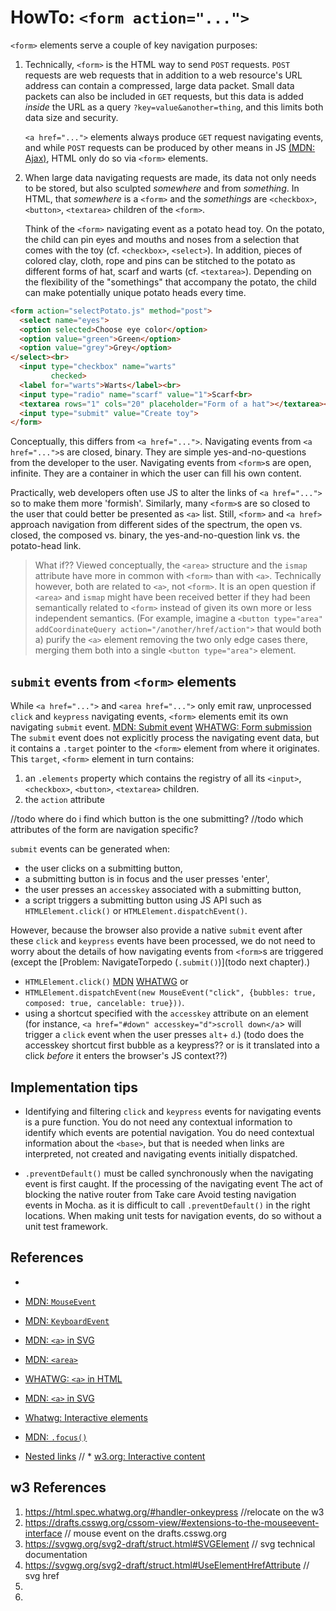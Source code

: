 # HowTo: `<form action="...">`

`<form>` elements serve a couple of key navigation purposes:

1. Technically, `<form>` is the HTML way to send `POST` requests. 
   `POST` requests are web requests that in addition to a web resource's URL address can contain
   a compressed, large data packet.
   Small data packets can also be included in `GET` requests, but this data is added *inside* the
   URL as a query `?key=value&another=thing`, and this limits both data size and security.

   `<a href="...">` elements always produce `GET` request navigating events, and
   while `POST` requests can be produced by other means in JS [(MDN: Ajax)](https://developer.mozilla.org/en-US/docs/Web/Guide/AJAX/Getting_Started),
   HTML only do so via `<form>` elements.
   
2. When large data navigating requests are made, 
   its data not only needs to be stored, but also sculpted *somewhere* and from *something*.
   In HTML, that *somewhere* is a `<form>` and 
   the *somethings* are `<checkbox>`, `<button>`, `<textarea>` children of the `<form>`.
   
   Think of the `<form>` navigating event as a potato head toy.
   On the potato, the child can pin eyes and mouths and noses from a selection that comes with the toy 
   (cf. `<checkbox>`, `<select>`).
   In addition, pieces of colored clay, cloth, rope and pins can be stitched to the potato as 
   different forms of hat, scarf and warts (cf. `<textarea>`).
   Depending on the flexibility of the "somethings" that accompany the potato,
   the child can make potentially unique potato heads every time.
   
```html
<form action="selectPotato.js" method="post">
  <select name="eyes">
  <option selected>Choose eye color</option>
  <option value="green">Green</option>
  <option value="grey">Grey</option>
</select><br>
  <input type="checkbox" name="warts"
         checked>
  <label for="warts">Warts</label><br>
  <input type="radio" name="scarf" value="1">Scarf<br>
  <textarea rows="1" cols="20" placeholder="Form of a hat"></textarea><br>
  <input type="submit" value="Create toy">
</form> 
```

   Conceptually, this differs from `<a href="...">`.
   Navigating events from `<a href="...">`s are closed, binary.
   They are simple yes-and-no-questions from the developer to the user.
   Navigating events from `<form>`s are open, infinite. 
   They are a container in which the user can fill his own content.
   
Practically, web developers often use JS to alter the links of `<a href="...">` 
so to make them more 'formish'. 
Similarly, many `<form>`s are so closed to the user that could better be presented as `<a>` list.
Still, `<form>` and `<a href>` approach navigation from different sides of the spectrum,
the open vs. closed, the composed vs. binary, the yes-and-no-question link vs. the potato-head link.

> What if?? Viewed conceptually, the `<area>` structure and the `ismap` attribute have 
> more in common with `<form>` than with `<a>`.
> Technically however, both are related to `<a>`, not `<form>`. 
> It is an open question if `<area>` and `ismap` might have been received better if they had been 
> semantically related to `<form>` instead of given its own more or less independent semantics.
> (For example, imagine a `<button type="area" addCoordinateQuery action="/another/href/action">`
> that would both a) purify the `<a>` element removing the two only edge cases there, merging them
> both into a single `<button type="area">` element.
   
## `submit` events from `<form>` elements 

While `<a href="...">` and `<area href="...">` only emit raw, unprocessed `click` and `keypress` 
navigating events, `<form>` elements emit its own navigating `submit` event. [MDN: Submit event](https://developer.mozilla.org/en-US/docs/Web/HTML/Element/input/submit) [WHATWG: Form submission](https://html.spec.whatwg.org/#form-submission-algorithm) 
The `submit` event does not explicitly process the navigating event data, 
but it contains a `.target` pointer to the `<form>` element from where it originates.
This `target`, `<form>` element in turn contains:
1. an `.elements` property which contains the registry of all its 
   `<input>`, `<checkbox>`, `<button>`, `<textarea>` children.
2. the `action` attribute

//todo where do i find which button is the one submitting?
//todo which attributes of the form are navigation specific?

`submit` events can be generated when:
 * the user clicks on a submitting button, 
 * a submitting button is in focus and the user presses 'enter',
 * the user presses an `accesskey` associated with a submitting button,
 * a script triggers a submitting button using JS API such as `HTMLElement.click()` or
   `HTMLElement.dispatchEvent()`.

However, because the browser also provide a native `submit` event after 
these `click` and `keypress` events have been processed, 
we do not need to worry about the details of how navigating events from `<form>`s are triggered
(except the [Problem: NavigateTorpedo (`.submit()`)](todo next chapter).)





   * `HTMLElement.click()` [MDN](https://developer.mozilla.org/en-US/docs/Web/API/HTMLElement/click)
    [WHATWG]() or
   * `HTMLElement.dispatchEvent(new MouseEvent("click", {bubbles: true, composed: true, cancelable: true}))`.
 * using a shortcut specified with the `accesskey` attribute on an element 
   (for instance, `<a href="#down" accesskey="d">scroll down</a`> will trigger a `click` event
   when the user presses `alt`+ `d`.)
    (todo does the accesskey shortcut first bubble as a keypress?? or is it translated into a click *before* it enters the browser's JS context??)
                                                                        

## Implementation tips

 * Identifying and filtering `click` and `keypress` events for navigating events is a pure function.
   You do not need any contextual information to identify which events are potential navigation. 
   You do need contextual information about the `<base>`, but that is needed when links are interpreted, 
   not created and navigating events initially dispatched.

 * `.preventDefault()` must be called synchronously when the navigating event is first caught.
If the processing of the navigating event The act of blocking the native router from Take care Avoid testing navigation events in Mocha.
as it is difficult to call `.preventDefault()` in the right locations.
  When making unit tests for navigation events, do so without a unit test framework.


## References

 * 
 * [MDN: `MouseEvent`](https://developer.mozilla.org/en-US/docs/Web/API/MouseEvent)
 * [MDN: `KeyboardEvent`](https://developer.mozilla.org/en-US/docs/Web/API/KeyboardEvent)
 * [MDN: `<a>` in SVG](https://developer.mozilla.org/en-US/docs/Web/SVG/Element/a)
 * [MDN: `<area>`](https://developer.mozilla.org/en-US/docs/Web/HTML/Element/area)
 * [WHATWG: `<a>` in HTML](https://html.spec.whatwg.org/multipage/text-level-semantics.html#the-a-element)
 * [MDN: `<a>` in SVG](https://developer.mozilla.org/en-US/docs/Web/SVG/Element/a)
 * [Whatwg: Interactive elements](https://html.spec.whatwg.org/multipage/interactive-elements.html)
 * [MDN: `.focus()`](https://developer.mozilla.org/en-US/docs/Web/API/HTMLElement/focus)

 
 * [Nested links](https://www.kizu.ru/nested-links/)
// * [w3.org: Interactive content](https://www.w3.org/TR/html5/dom.html#interactive-content)


## w3 References
1. https://html.spec.whatwg.org/#handler-onkeypress  //relocate on the w3
2. https://drafts.csswg.org/cssom-view/#extensions-to-the-mouseevent-interface  // mouse event on the drafts.csswg.org
3. https://svgwg.org/svg2-draft/struct.html#SVGElement  // svg technical documentation
4. https://svgwg.org/svg2-draft/struct.html#UseElementHrefAttribute // svg href
5. 
6. 
